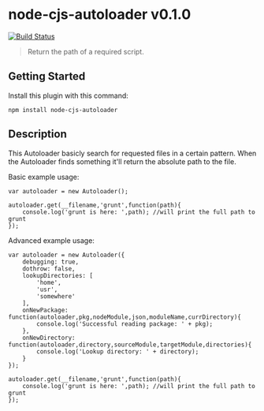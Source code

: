# node-cjs-autoloader v0.1.0
[![Build Status](https://travis-ci.org/ayecue/node-cjs-autoloader.png?branch=master)](https://travis-ci.org/ayecue/node-cjs-autoloader)

> Return the path of a required script.


## Getting Started
Install this plugin with this command:

```shell
npm install node-cjs-autoloader
```


## Description

This Autoloader basicly search for requested files in a certain pattern. When the Autoloader finds something it'll return the absolute path to the file.


Basic example usage: 
```
var autoloader = new Autoloader();

autoloader.get(__filename,'grunt',function(path){
	console.log('grunt is here: ',path); //will print the full path to grunt
});
```


Advanced example usage: 
```
var autoloader = new Autoloader({
	debugging: true,
	dothrow: false,
	lookupDirectories: [
		'home',
		'usr',
		'somewhere'
	],
	onNewPackage: function(autoloader,pkg,nodeModule,json,moduleName,currDirectory){
		console.log('Successful reading package: ' + pkg);
	},
	onNewDirectory: function(autoloader,directory,sourceModule,targetModule,directories){
		console.log('Lookup directory: ' + directory);
	}
});

autoloader.get(__filename,'grunt',function(path){
	console.log('grunt is here: ',path); //will print the full path to grunt
});
```
